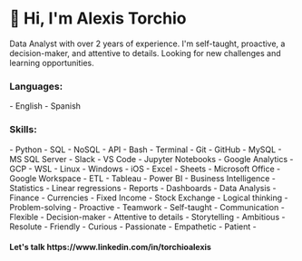 <h1>👋 Hi, I'm Alexis Torchio </h1>
Data Analyst with over 2 years of experience. I'm self-taught, proactive, a decision-maker, and attentive to details. Looking for new challenges and learning opportunities.


<h3>Languages:</h3>
- English - Spanish

<h3>Skills:</h3>
- Python - SQL - NoSQL - API - Bash - Terminal - Git - GitHub - MySQL - MS SQL Server - Slack - VS Code - Jupyter Notebooks - Google Analytics - GCP - WSL - Linux - Windows - iOS - Excel - Sheets - Microsoft Office - Google Workspace - ETL - Tableau - Power BI - Business Intelligence - Statistics - Linear regressions - Reports - Dashboards - Data Analysis - Finance - Currencies - Fixed Income - Stock Exchange - Logical thinking - Problem-solving - Proactive - Teamwork - Self-taught - Communication - Flexible - Decision-maker - Attentive to details - Storytelling - Ambitious - Resolute - Friendly - Curious - Passionate - Empathetic - Patient
- 

<h4>Let's talk https://www.linkedin.com/in/torchioalexis </h4>

<!---
torchioalexis/torchioalexis is a ✨ special ✨ repository because its `README.md` (this file) appears on your GitHub profile.
You can click the Preview link to take a look at your changes.
--->
